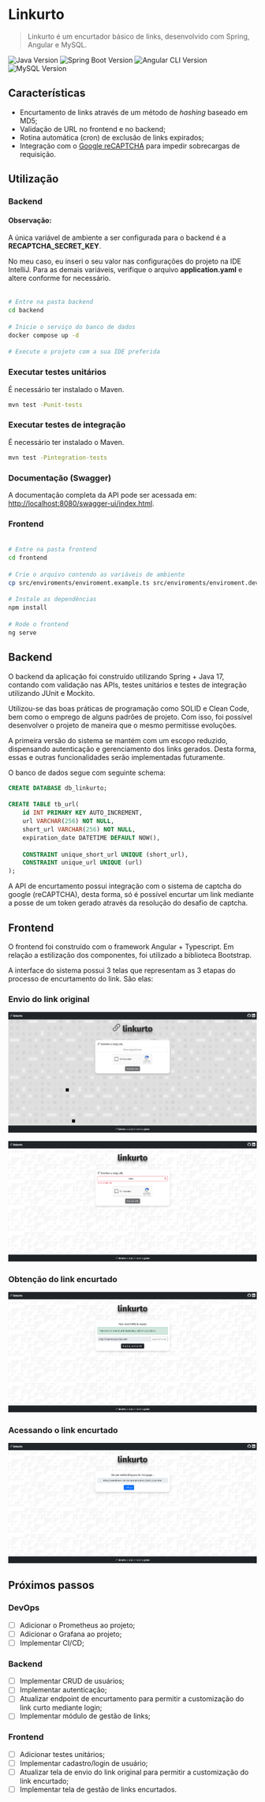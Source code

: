 # Linkurto

> Linkurto é um encurtador básico de links, desenvolvido com Spring, Angular e MySQL.

![Java Version](https://img.shields.io/badge/Java-17-red)
![Spring Boot Version](https://img.shields.io/badge/Spring_Boot-3.4.5-6db33f)
![Angular CLI Version](https://img.shields.io/badge/Angular-18.2.19-red)
![MySQL Version](https://img.shields.io/badge/MySQL-9.3.0-blue)

## Características

- Encurtamento de links através de um método de _hashing_ baseado em MD5;
- Validação de URL no frontend e no backend;
- Rotina automática (cron) de exclusão de links expirados;
- Integração com o [Google reCAPTCHA](https://developers.google.com/recaptcha) para impedir sobrecargas de requisição.

## Utilização

### Backend

#### Observação:

A única variável de ambiente a ser configurada para o backend é a **RECAPTCHA_SECRET_KEY**.

No meu caso, eu inseri o seu valor nas configurações do projeto na IDE IntelliJ. Para as demais variáveis, verifique o arquivo **application.yaml** e altere conforme for necessário.

```sh

# Entre na pasta backend
cd backend

# Inicie o serviço do banco de dados
docker compose up -d

# Execute o projeto com a sua IDE preferida

```

### Executar testes unitários

É necessário ter instalado o Maven.

```sh
mvn test -Punit-tests
```

### Executar testes de integração

É necessário ter instalado o Maven.

```sh
mvn test -Pintegration-tests
```

### Documentação (Swagger)

A documentação completa da API pode ser acessada em: [http://localhost:8080/swagger-ui/index.html](http://localhost:8080/swagger-ui/index.html).

### Frontend

```sh

# Entre na pasta frontend
cd frontend

# Crie o arquivo contendo as variáveis de ambiente
cp src/enviroments/enviroment.example.ts src/enviroments/enviroment.development.ts

# Instale as dependências
npm install

# Rode o frontend
ng serve

```

## Backend

O backend da aplicação foi construído utilizando Spring + Java 17, contando com validação nas APIs, testes unitários e testes de integração utilizando JUnit e Mockito.

Utilizou-se das boas práticas de programação como SOLID e Clean Code, bem como o emprego de alguns padrões de projeto. Com isso, foi possível desenvolver o projeto de maneira que o mesmo permitisse evoluções.

A primeira versão do sistema se mantém com um escopo reduzido, dispensando autenticação e gerenciamento dos links gerados. Desta forma, essas e outras funcionalidades serão implementadas futuramente.

O banco de dados segue com seguinte schema:

```sql
CREATE DATABASE db_linkurto;

CREATE TABLE tb_url(
    id INT PRIMARY KEY AUTO_INCREMENT,
    url VARCHAR(256) NOT NULL,
    short_url VARCHAR(256) NOT NULL,
    expiration_date DATETIME DEFAULT NOW(),

    CONSTRAINT unique_short_url UNIQUE (short_url),
    CONSTRAINT unique_url UNIQUE (url)
);
```

A API de encurtamento possui integração com o sistema de captcha do google (reCAPTCHA), desta forma, só é possível encurtar um link mediante a posse de um token gerado através da resolução do desafio de captcha.

## Frontend

O frontend foi construído com o framework Angular + Typescript. Em relação a estilização dos componentes, foi utilizado a biblioteca Bootstrap.

A interface do sistema possui 3 telas que representam as 3 etapas do processo de encurtamento do link. São elas:

### Envio do link original

![image](https://raw.githubusercontent.com/g4bzz/linkurto/9ac28238f06712ff4f0bf9d0e6ee1a8a98334e83/assets/enviando-link.png)

![image](https://raw.githubusercontent.com/g4bzz/linkurto/9ac28238f06712ff4f0bf9d0e6ee1a8a98334e83/assets/validacao-link.png)

### Obtenção do link encurtado

![image](https://raw.githubusercontent.com/g4bzz/linkurto/9ac28238f06712ff4f0bf9d0e6ee1a8a98334e83/assets/link-encurtado.png)

### Acessando o link encurtado

![imge](https://raw.githubusercontent.com/g4bzz/linkurto/9ac28238f06712ff4f0bf9d0e6ee1a8a98334e83/assets/acessando-link.png)

## Próximos passos

### DevOps

- [ ] Adicionar o Prometheus ao projeto;
- [ ] Adicionar o Grafana ao projeto;
- [ ] Implementar CI/CD;

### Backend

- [ ] Implementar CRUD de usuários;
- [ ] Implementar autenticação;
- [ ] Atualizar endpoint de encurtamento para permitir a customização do link curto mediante login;
- [ ] Implementar módulo de gestão de links;

### Frontend

- [ ] Adicionar testes unitários;
- [ ] Implementar cadastro/login de usuário;
- [ ] Atualizar tela de envio do link original para permitir a customização do link encurtado;
- [ ] Implementar tela de gestão de links encurtados.
